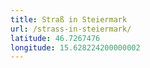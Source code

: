 ```yaml
---
title: Straß in Steiermark
url: /strass-in-steiermark/
latitude: 46.7267476
longitude: 15.628224200000002
---
```

